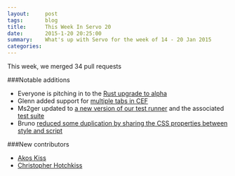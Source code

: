 ```yaml
---
layout:     post
tags:       blog
title:      This Week In Servo 20
date:       2015-1-20 20:25:00
summary:    What's up with Servo for the week of 14 - 20 Jan 2015
categories: 
---
```


This week, we merged 34 pull requests

###Notable additions

 - Everyone is pitching in to the [Rust upgrade to alpha](https://github.com/servo/servo/compare/rustup_20150109)
 - Glenn added support for [multiple tabs in CEF](https://github.com/servo/servo/pull/4583)
 - Ms2ger updated  to [a new version of our test runner](https://github.com/servo/servo/pull/4624) and the associated [test suite](https://github.com/servo/servo/pull/4629)
 - Bruno [reduced some duplication  by sharing the CSS properties between style and script](https://github.com/servo/servo/pull/4667)


###New contributors

 - [Akos Kiss](https://github.com/akiss77)
 - [Christopher Hotchkiss](https://github.com/chotchki)

